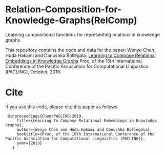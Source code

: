 # Relation-Composition-for-Knowledge-Graphs(RelComp)
Learning compositional functions for representing relations in knowledge graphs.

This repository contains the code and data for the paper: Wenye Chen, Huda Hakami and Danushka Bollegala: [Learning to Compose Relational Embeddings in Knowledge Graphs](https://cgi.csc.liv.ac.uk/~huda/papers/relinf.pdf) Proc. of the 16th International Conference of the Pacific Association for Computational Linguistics (PACLING), October, 2019.

# Cite
If you use this code, please cite this paper as follows.

     @inproceedings{Chen:PACLING:2019,    
         title={Learning to Compose Relational Embeddings in Knowledge Graphs},    
         author={Wenye Chen and Huda Hakami and Danushka Bollegala},    
         booktitle={Proc. of the 16th International Conference of the Pacific Association for Computational Linguistics (PACLING)},    
         year={2019} 
       }

